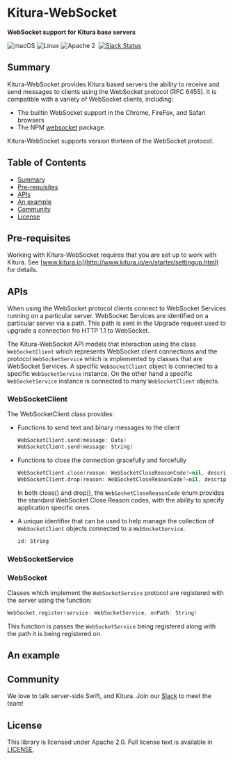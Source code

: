 # Kitura-WebSocket
**WebSocket support for Kitura base servers**

![macOS](https://img.shields.io/badge/os-macOS-green.svg?style=flat)
![Linux](https://img.shields.io/badge/os-linux-green.svg?style=flat)
![Apache 2](https://img.shields.io/badge/license-Apache2-blue.svg?style=flat)
&nbsp;[![Slack Status](http://swift-at-ibm-slack.mybluemix.net/badge.svg)](http://swift-at-ibm-slack.mybluemix.net/)

## Summary

Kitura-WebSocket provides Kitura based servers the ability to receive and send messages to clients using the WebSocket protocol (RFC 6455). It is compatible with a variety of WebSocket clients, including:
- The builtin WebSocket support in the Chrome, FireFox, and Safari browsers
- The NPM [websocket](https://www.npmjs.com/package/websocket) package.

Kitura-WebSocket supports version thirteen of the WebSocket protocol.

## Table of Contents
* [Summary](#summary)
* [Pre-requisites](#pre-requisites)
* [APIs](#apis)
* [An example](#an-example)
* [Community](#community)
* [License](#license)

## Pre-requisites
Working with Kitura-WebSocket requires that you are set up to work with Kitura. See [www.kitura.io](http://www.kitura.io/en/starter/settingup.html) for details.

## APIs
When using the WebSocket protocol clients connect to WebSocket Services running on a particular server. WebSocket Services are identified on a particular server via a path. This path is sent in the Upgrade request used to upgrade a connection fro HTTP 1.1 to WebSocket.

The Kitura-WebSocket API models that interaction using the class `WebSocketClient` which represents WebSocket client connections and the protocol `WebSocketService` which is implemented by classes that are WebSocket Services. A specific `WebSocketClient` object is connected to a specific `WebSocketService` instance. On the other hand a specific `WebSocketService` instance is connected to many `WebSocketClient` objects.

### WebSocketClient
The WebSocketClient class provides:
- Functions to send text and binary messages to the client
  ```swift
  WebSocketClient.send(message: Data)
  WebSocketClient.send(message: String)
  ```
- Functions to close the connection gracefully and forcefully
  ```swift
  WebSocketClient.close(reason: WebSocketCloseReasonCode?=nil, description: String?=nil)
  WebSocketClient.drop(reason: WebSocketCloseReasonCode?=nil, description: String?=nil)
  ```
  In both close() and drop(), the `WebSocketCloseReasonCode` enum provides the standard WebSocket Close Reason codes, with the ability to specify application specific ones.

- A unique identifier that can be used to help manage the collection of `WebSocketClient` objects connected to a `WebSocketService`.
  ```swift
  id: String
  ```

### WebSocketService

### WebSocket

Classes which implement the `WebSocketService` protocol are registered with the server using the function:
```swift
WebSocket.register(service: WebSocketService, onPath: String)
```
This function is passes the `WebSocketService` being registered along with the path it is being registered on.

## An example

## Community

We love to talk server-side Swift, and Kitura. Join our [Slack](http://swift-at-ibm-slack.mybluemix.net/) to meet the team!

## License
This library is licensed under Apache 2.0. Full license text is available in [LICENSE](LICENSE.txt).
